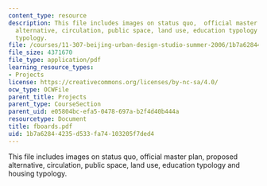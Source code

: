 ```yaml
---
content_type: resource
description: This file includes images on status quo,  official master plan, proposed
  alternative, circulation, public space, land use, education typology and housing
  typology.
file: /courses/11-307-beijing-urban-design-studio-summer-2006/1b7a62844235d533fa74103205f7ded4_fboards.pdf
file_size: 4371670
file_type: application/pdf
learning_resource_types:
- Projects
license: https://creativecommons.org/licenses/by-nc-sa/4.0/
ocw_type: OCWFile
parent_title: Projects
parent_type: CourseSection
parent_uid: e05804bc-efa5-0478-697a-b2f4d40b444a
resourcetype: Document
title: fboards.pdf
uid: 1b7a6284-4235-d533-fa74-103205f7ded4
---
```

This file includes images on status quo,  official master plan, proposed alternative, circulation, public space, land use, education typology and housing typology.